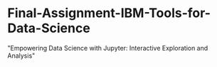 # Final-Assignment-IBM-Tools-for-Data-Science
"Empowering Data Science with Jupyter: Interactive Exploration and Analysis"
